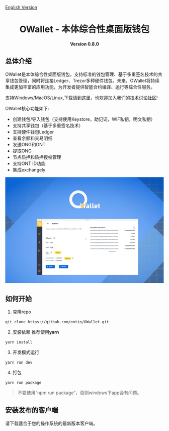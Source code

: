 [English Version](./README.md)



<h1 align="center">OWallet - 本体综合性桌面版钱包 </h1>
<h4 align="center">Version 0.8.0</h4>

## 总体介绍

OWallet是本体综合性桌面版钱包，支持标准的钱包管理、基于多重签名技术的共享钱包管理，同时将连接Ledger、Trezor多种硬件钱包。未来，OWallet将持续集成更加丰富的应用功能，为开发者提供智能合约编译、运行等综合性服务。

支持Windows/MacOS/Linux,下载请到[这里](https://github.com/ontio/OWallet/releases)，也欢迎加入我们的[技术讨论社区](https://discord.gg/4TQujHj)!

OWallet核心功能如下:

* 创建钱包/导入钱包（支持使用Keystore，助记词，WIF私钥，明文私钥） 
* 支持共享钱包（基于多重签名技术）
* 支持硬件钱包Ledger
* 查看余额和交易明细
* 发送ONG和ONT
* 提取ONG
* 节点质押和质押授权管理
* 支持ONT ID功能
* 集成exchangely 

![](images/OWallet.jpg)


## 如何开始

1. 克隆repo

```
git clone https://github.com/ontio/OWallet.git
```

2. 安装依赖
推荐使用**yarn**

```
yarn install
```

3. 开发模式运行

```
yarn run dev
```

4. 打包

```
yarn run package
```

> 不要使用“npm run package”，否则windows下app会有问题。

## 安装发布的客户端

请下载适合于您的操作系统的最新版本客户端。


